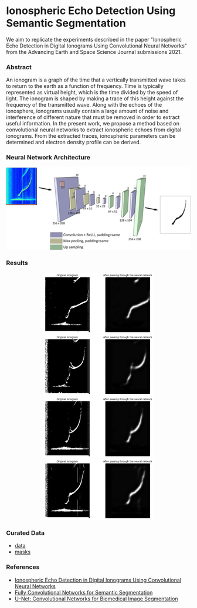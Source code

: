 # Ionospheric Echo Detection Using Semantic Segmentation

We aim to replicate the experiments described in the paper "Ionospheric Echo Detection in Digital Ionograms Using
Convolutional Neural Networks" from the Advancing Earth and Space Science Journal submissions 2021.

### Abstract
An ionogram is a graph of the time that a vertically transmitted wave takes to return to the
earth as a function of frequency. Time is typically represented as virtual height, which is the time divided
by the speed of light. The ionogram is shaped by making a trace of this height against the frequency of the
transmitted wave. Along with the echoes of the ionosphere, ionograms usually contain a large amount of
noise and interference of different nature that must be removed in order to extract useful information. In
the present work, we propose a method based on convolutional neural networks to extract ionospheric
echoes from digital ionograms. From the extracted traces, ionospheric parameters can be determined and
electron density profile can be derived.

### Neural Network Architecture
<p align="center">
  <img src="assets/architecture.jpg" alt="Image 5" width="600px"/>
</p>

### Results 
<p align="center">
  <img src="assets/descarga (1).png" alt="Image 1" width="300px"/>
  <img src="assets/descarga (2).png" alt="Image 2" width="300px"/>

  <img src="assets/descarga (3).png" alt="Image 1" width="300px"/>
  <img src="assets/descarga (4).png" alt="Image 2" width="300px"/>
</p>

### Curated Data
- [data](https://drive.google.com/file/d/1N_gQyYZBL1HjNAJS7dITAPCiT5ZU-UlO/view?usp=sharing)
- [masks](https://drive.google.com/file/d/1-74mrE-ZlC5HeRKVuaCp7ryTyS4RUfEj/view?usp=sharing)

### References
- [Ionospheric Echo Detection in Digital Ionograms Using Convolutional Neural Networks](https://agupubs.onlinelibrary.wiley.com/doi/full/10.1029/2020RS007258)
- [Fully Convolutional Networks for Semantic Segmentation](https://arxiv.org/pdf/1411.4038)
- [U-Net: Convolutional Networks for Biomedical Image Segmentation](https://arxiv.org/pdf/1505.04597)

